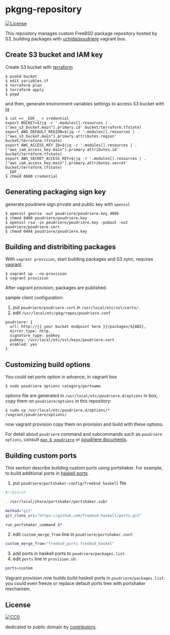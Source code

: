 # pkgng-repository

[![License](https://img.shields.io/github/license/uchida/pkgng-repository.svg)](http://creativecommons.org/publicdomain/zero/1.0/deed)

This repository manages custom FreeBSD package repository hosted by S3, building packages with [uchida/poudriere](https://atlas.hashicorp.com/uchida/boxes/poudriere) vagrant box.

## Create S3 bucket and IAM key

Create S3 bucket with [terraform](terraform.io)

```console
$ pushd bucket
$ edit variables.tf
$ terraform plan
$ terraform apply
$ popd
```

and then, generate environment variables settings to access S3 bucket with [jq](https://stedolan.github.io/jq/)

```console
$ cat <<__EOF__ > credential
export BUCKET=$(jq -r '.modules[].resources | .["aws_s3_bucket.main"].primary.id' bucket/terraform.tfstate)
export AWS_DEFAULT_REGION=$(jq -r '.modules[].resources | .["aws_s3_bucket.main"].primary.attributes.region' bucket/terraform.tfstate)
export AWS_ACCESS_KEY_ID=$(jq -r '.modules[].resources | .["aws_iam_access_key.main"].primary.attributes.id' bucket/terraform.tfstate)
export AWS_SECRET_ACCESS_KEY=$(jq -r '.modules[].resources | .["aws_iam_access_key.main"].primary.attributes.secret' bucket/terraform.tfstate)
__EOF__
$ chmod 0600 credential
```

## Generating packaging sign key

generate poudriere sign private and public key with `openssl`

```console
$ openssl genrsa -out poudriere/poudriere.key 4096
$ chmod 0400 poudriere/poudriere.key
$ openssl rsa -in poudriere/poudriere.key -pubout -out poudriere/poudriere.cert
$ chmod 0444 poudriere/poudriere.key
```

## Building and distribiting packages

With `vagrant provision`, start building packages and S3 sync, requires [vagrant](https://www.vagrantup.com/).

```console
$ vagrant up --no-provision
$ vagrant provision
```

After vagrant provision, packages are published.

sample client configuration:

1. put `poudriere/poudriere.cert` in `/usr/local/etc/ssl/certs/`.
2. edit `/usr/local/etc/pkg/repos/poudriere.conf`

  ```
  poudriere: {
    url: http://{{ your bucket endpoint here }}/packages/${ABI},
    mirror_type: http,
    signature_type: pubkey
    pubkey: /usr/local/etc/ssl/keys/poudriere.cert
    enabled: yes
  }
  ```

## Customizing build options
You could set ports option in advance, in vagrant box

```console
$ sudo poudriere options category/portname
```

options file are generated in `/usr/local/etc/poudriere.d/options` in box, copy them on `poudriere/options` in this repository:

```console
$ sudo cp /usr/local/etc/poudriere.d/options/* /vagrant/poudriere/options/
```

now vagrant provision copy them on provision and build with these options.

For detail about `poudriere` command and subcommands such as `poudriere options`,
consult [`man 8 poudriere`](https://www.freebsd.org/cgi/man.cgi?query=poudriere&apropos=0&sektion=8&manpath=FreeBSD+10.2-RELEASE+and+Ports&arch=default&format=html) or
[poudriere documents](https://github.com/freebsd/poudriere/wiki).

## Building custom ports

This section describe building custom ports using portshaker.
For example, to build additional ports in [haskell ports](https://github.com/freebsd-haskell/ports).

1. put `poudriere/portshaker-config/freebsd_haskell` file
  ```sh
  #!/bin/sh

  . /usr/local/share/portshaker/portshaker.subr

  method="git"
  git_clone_uri="https://github.com/freebsd-haskell/ports.git"

  run_portshaker_command $*
  ```
2. edit `custom_merge_from` line in `poudriere/portshaker.conf`:

  ```sh
  custom_merge_from="freebsd_ports freebsd_haskel"
  ```
3. add ports in haskell ports to `poudriere/packages.list`.
4. edit `ports` line in `provision.sh`:

  ```sh
  ports=custom
  ```

Vagrant provision now builds build haskell ports in `poudriere/packages.list`. you could even freeze or replace default ports tree with portshaker mechanism.

## License
[![CC0](http://i.creativecommons.org/p/zero/1.0/88x31.png)]([http://creativecommons.org/publicdomain/zero/1.0/deed](http://creativecommons.org/publicdomain/zero/1.0/deed))

dedicated to public domain by [contributors](https://github.com/uchida/pkgng-repository/graphs/contributors).
